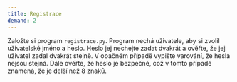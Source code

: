 ```yaml
---
title: Registrace
demand: 2
---
```


Založte si program `registrace.py`. Program nechá uživatele, aby si zvolil uživatelské jméno a heslo. Heslo jej nechejte zadat dvakrát a ověřte, že jej uživatel zadal dvakrát stejně. V opačném případě vypište varování, že hesla nejsou stejná. Dále ověřte, že heslo je bezpečné, což v tomto případě znamená, že je delší než 8 znaků.
